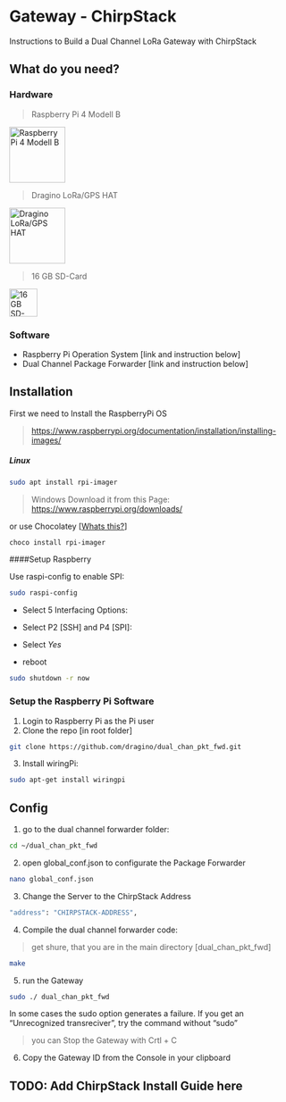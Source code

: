 # Gateway - ChirpStack
Instructions to Build a Dual Channel LoRa Gateway with ChirpStack

## What do you need?
### Hardware

> Raspberry Pi 4 Modell B

<img src="raspberryPi_4.jpg" alt="Raspberry Pi 4 Modell B" width="100" >

> Dragino LoRa/GPS HAT

<img src="LoRaHAT_RaspberryPi.jpg" alt="Dragino LoRa/GPS HAT" width="100" >

> 16 GB SD-Card

<img src="SD-Card-16.jpg" alt="16 GB SD-Card" width="50" >
 

### Software
- Raspberry Pi Operation System [link and instruction below]
- Dual Channel Package Forwarder [link and instruction below]



## Installation
 First we need to Install the RaspberryPi OS

> https://www.raspberrypi.org/documentation/installation/installing-images/

##### Linux
 ```bash
sudo apt install rpi-imager
```

> Windows
Download it from this Page:
https://www.raspberrypi.org/downloads/

or use Chocolatey [[Whats this?](https://chocolatey.org/why-chocolatey)]

```bash
choco install rpi-imager
```
####Setup Raspberry

Use raspi-config to enable SPI:


```bash
sudo raspi-config
```

- Select 5 Interfacing Options:
- Select P2 [SSH] and P4 [SPI]:
- Select *Yes*

- reboot

```bash
sudo shutdown -r now
```

### Setup the Raspberry Pi Software



1) Login to Raspberry Pi as the Pi user
2) Clone the repo [in root folder]
```bash
git clone https://github.com/dragino/dual_chan_pkt_fwd.git
```
3) Install wiringPi:

```bash
sudo apt-get install wiringpi
```


## Config
1) go to the dual channel forwarder folder:

```bash
cd ~/dual_chan_pkt_fwd
```

2) open global_conf.json to configurate the Package Forwarder
```bash
nano global_conf.json
```

3) Change the Server to the ChirpStack Address

```bash
"address": "CHIRPSTACK-ADDRESS",
```



4) Compile the dual channel forwarder code:
> get shure, that you are in the main directory [dual_chan_pkt_fwd]

```bash
make
```
5) run the Gateway
```bash
sudo ./ dual_chan_pkt_fwd
```
In some cases the sudo option generates a failure. If you get an “Unrecognized transreciver”, try the command without “sudo”
> you can Stop the Gateway with Crtl + C

6) Copy the Gateway ID from the Console in your clipboard

## TODO: Add ChirpStack Install Guide here


<!--stackedit_data:
eyJoaXN0b3J5IjpbMTc4NjcwNjA5OF19
-->